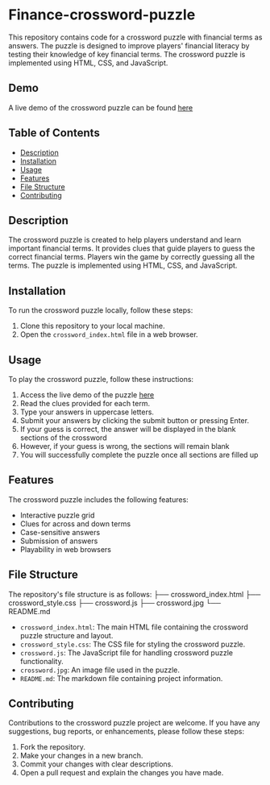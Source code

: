 # Finance-crossword-puzzle

This repository contains code for a crossword puzzle with financial terms as answers. The puzzle is designed to improve players' financial literacy by testing 
their knowledge of key financial terms. The crossword puzzle is implemented using HTML, CSS, and JavaScript.

## Demo

A live demo of the crossword puzzle can be found [here](https://williams-oa.github.io/Finance-crossword-puzzle.github.io/)


## Table of Contents

- [Description](#description)
- [Installation](#installation)
- [Usage](#usage)
- [Features](#features)
- [File Structure](#file-structure)
- [Contributing](#contributing)


## Description

The crossword puzzle is created to help players understand and learn important financial terms. It provides clues that guide players to guess the correct financial terms. 
Players win the game by correctly guessing all the terms. The puzzle is implemented using HTML, CSS, and JavaScript.

## Installation

To run the crossword puzzle locally, follow these steps:

1. Clone this repository to your local machine.
2. Open the `crossword_index.html` file in a web browser.

## Usage

To play the crossword puzzle, follow these instructions:

1. Access the live demo of the puzzle [here](https://williams-oa.github.io/Finance-crossword-puzzle.github.io/)
2. Read the clues provided for each term.
3. Type your answers in uppercase letters.
4. Submit your answers by clicking the submit button or pressing Enter.
5. If your guess is correct, the answer will be displayed in the blank sections of the crossword
6. However, if your guess is wrong, the sections will remain blank
7. You will successfully complete the puzzle once all sections are filled up

## Features

The crossword puzzle includes the following features:

- Interactive puzzle grid
- Clues for across and down terms
- Case-sensitive answers
- Submission of answers
- Playability in web browsers

## File Structure

The repository's file structure is as follows:
├── crossword_index.html
├── crossword_style.css
├── crossword.js
├── crossword.jpg
└── README.md

- `crossword_index.html`: The main HTML file containing the crossword puzzle structure and layout.
- `crossword_style.css`: The CSS file for styling the crossword puzzle.
- `crossword.js`: The JavaScript file for handling crossword puzzle functionality.
- `crossword.jpg`: An image file used in the puzzle.
- `README.md`: The markdown file containing project information.

## Contributing

Contributions to the crossword puzzle project are welcome. If you have any suggestions, bug reports, or enhancements, please follow these steps:

1. Fork the repository.
2. Make your changes in a new branch.
3. Commit your changes with clear descriptions.
4. Open a pull request and explain the changes you have made.
